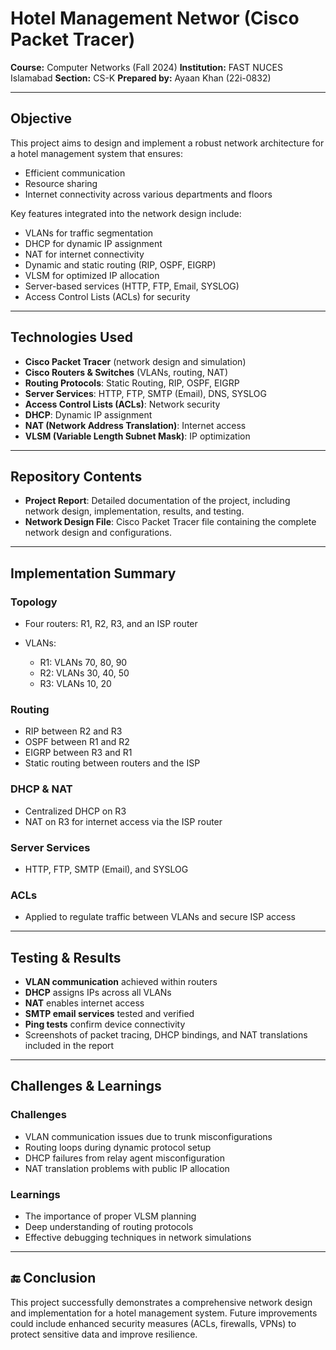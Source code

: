 # Hotel Management Networ (Cisco Packet Tracer)

**Course:** Computer Networks (Fall 2024)
**Institution:** FAST NUCES Islamabad
**Section:** CS-K
**Prepared by:** Ayaan Khan (22i-0832)

---

## Objective

This project aims to design and implement a robust network architecture for a hotel management system that ensures:

* Efficient communication
* Resource sharing
* Internet connectivity across various departments and floors

Key features integrated into the network design include:

* VLANs for traffic segmentation
* DHCP for dynamic IP assignment
* NAT for internet connectivity
* Dynamic and static routing (RIP, OSPF, EIGRP)
* VLSM for optimized IP allocation
* Server-based services (HTTP, FTP, Email, SYSLOG)
* Access Control Lists (ACLs) for security

---

## Technologies Used

* **Cisco Packet Tracer** (network design and simulation)
* **Cisco Routers & Switches** (VLANs, routing, NAT)
* **Routing Protocols**: Static Routing, RIP, OSPF, EIGRP
* **Server Services**: HTTP, FTP, SMTP (Email), DNS, SYSLOG
* **Access Control Lists (ACLs)**: Network security
* **DHCP**: Dynamic IP assignment
* **NAT (Network Address Translation)**: Internet access
* **VLSM (Variable Length Subnet Mask)**: IP optimization

---

## Repository Contents

* **Project Report**: Detailed documentation of the project, including network design, implementation, results, and testing.
* **Network Design File**: Cisco Packet Tracer file containing the complete network design and configurations.

---

## Implementation Summary

### Topology

* Four routers: R1, R2, R3, and an ISP router
* VLANs:

  * R1: VLANs 70, 80, 90
  * R2: VLANs 30, 40, 50
  * R3: VLANs 10, 20

### Routing

* RIP between R2 and R3
* OSPF between R1 and R2
* EIGRP between R3 and R1
* Static routing between routers and the ISP

### DHCP & NAT

* Centralized DHCP on R3
* NAT on R3 for internet access via the ISP router

### Server Services

* HTTP, FTP, SMTP (Email), and SYSLOG

### ACLs

* Applied to regulate traffic between VLANs and secure ISP access

---

## Testing & Results

* **VLAN communication** achieved within routers
* **DHCP** assigns IPs across all VLANs
* **NAT** enables internet access
* **SMTP email services** tested and verified
* **Ping tests** confirm device connectivity
* Screenshots of packet tracing, DHCP bindings, and NAT translations included in the report

---

## Challenges & Learnings

### Challenges

* VLAN communication issues due to trunk misconfigurations
* Routing loops during dynamic protocol setup
* DHCP failures from relay agent misconfiguration
* NAT translation problems with public IP allocation

### Learnings

* The importance of proper VLSM planning
* Deep understanding of routing protocols
* Effective debugging techniques in network simulations

---

## 🔚 Conclusion

This project successfully demonstrates a comprehensive network design and implementation for a hotel management system. Future improvements could include enhanced security measures (ACLs, firewalls, VPNs) to protect sensitive data and improve resilience.
